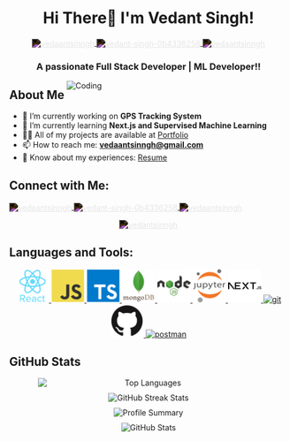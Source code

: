 <div><h1 align="center">
    Hi There👋 I'm Vedant Singh!
</h1></div>
<p align="center">
  <a href="https://twitter.com/vedaantsinngh" target="blank">
    <img align="center" src="https://raw.githubusercontent.com/rahuldkjain/github-profile-readme-generator/master/src/images/icons/Social/twitter.svg" alt="vedaantsinngh" height="30" width="40" style="filter: invert(1);"/>
  </a>
  <a href="https://linkedin.com/in/vedant-singh-0b4336258" target="blank">
    <img align="center" src="https://raw.githubusercontent.com/rahuldkjain/github-profile-readme-generator/master/src/images/icons/Social/linked-in-alt.svg" alt="vedant-singh-0b4336258" height="30" width="40" style="filter: invert(1);"/>
  </a>
  <a href="https://instagram.com/vedaantsinngh" target="blank">
    <img align="center" src="https://raw.githubusercontent.com/rahuldkjain/github-profile-readme-generator/master/src/images/icons/Social/instagram.svg" alt="vedaantsinngh" height="30" width="40" style="filter: invert(1);"/>
  </a>
</p>
<h3 align="center">A passionate Full Stack Developer | ML Developer!!</h3>
<img align="right" alt="Coding" width="400" src="Coder1.gif">

## About Me
- 🔭 I’m currently working on **GPS Tracking System**
- 🌱 I’m currently learning **Next.js and Supervised Machine Learning**
- 👨‍💻 All of my projects are available at [Portfolio](https://vedant-portfolio-gray.vercel.app/)
- 📫 How to reach me: **vedaantsinngh@gmail.com**
- 📄 Know about my experiences: [Resume](https://drive.google.com/file/d/1t9UMH0ipx4L13cDnUr6iijXzB6-JOgEW/view)


## Connect with Me:
<p align="left">
  <a href="https://twitter.com/vedaantsinngh" target="blank">
    <img align="center" src="https://raw.githubusercontent.com/rahuldkjain/github-profile-readme-generator/master/src/images/icons/Social/twitter.svg" alt="vedaantsinngh" height="30" width="40" style="filter: invert(1);"/>
  </a>
  <a href="https://linkedin.com/in/vedant-singh-0b4336258" target="blank">
    <img align="center" src="https://raw.githubusercontent.com/rahuldkjain/github-profile-readme-generator/master/src/images/icons/Social/linked-in-alt.svg" alt="vedant-singh-0b4336258" height="30" width="40" style="filter: invert(1);"/>
  </a>
  <a href="https://instagram.com/vedaantsinngh" target="blank">
    <img align="center" src="https://raw.githubusercontent.com/rahuldkjain/github-profile-readme-generator/master/src/images/icons/Social/instagram.svg" alt="vedaantsinngh" height="30" width="40" style="filter: invert(1);"/>
  </a>
</p>
<!-- <p align="left">
  <img src="https://komarev.com/ghpvc/?username=vedantsinngh&label=Profile%20views&color=0e75b6&style=flat" alt="vedantsinngh" style="filter: invert(1);" />
</p> -->

<p align="center">
  <a href="https://github.com/ryo-ma/github-profile-trophy">
    <img src="https://github-profile-trophy.vercel.app/?username=vedantsinngh&theme=algolia" alt="vedantsinngh" style="filter: invert(1);" />
  </a>
</p>


## Languages and Tools:

<p align="center">
  <a href="https://reactjs.org/" target="_blank" rel="noreferrer">
    <img src="https://raw.githubusercontent.com/devicons/devicon/master/icons/react/react-original-wordmark.svg" alt="react" width="60" height="60"/>
  </a>
  <a href="https://developer.mozilla.org/en-US/docs/Web/JavaScript" target="_blank" rel="noreferrer">
    <img src="https://raw.githubusercontent.com/devicons/devicon/master/icons/javascript/javascript-original.svg" alt="javascript" width="60" height="60"/>
  </a>
  <a href="https://www.typescriptlang.org/" target="_blank" rel="noreferrer">
    <img src="https://raw.githubusercontent.com/devicons/devicon/master/icons/typescript/typescript-original.svg" alt="typescript" width="60" height="60"/>
  </a>
  <a href="https://www.mongodb.com/" target="_blank" rel="noreferrer">
    <img src="https://raw.githubusercontent.com/devicons/devicon/master/icons/mongodb/mongodb-original-wordmark.svg" alt="mongodb" width="60" height="60"/>
  </a>
  <a href="https://nodejs.org" target="_blank" rel="noreferrer">
    <img src="https://raw.githubusercontent.com/devicons/devicon/master/icons/nodejs/nodejs-original-wordmark.svg" alt="nodejs" width="60" height="60"/>
  </a>
  
  <a href="https://jupyter.org/" target="_blank" rel="noreferrer">
    <img src="https://raw.githubusercontent.com/devicons/devicon/master/icons/jupyter/jupyter-original-wordmark.svg" alt="jupyter" width="60" height="60"/>
  </a>
  <a href="https://nextjs.org/" target="_blank" rel="noreferrer">
    <img src="https://raw.githubusercontent.com/devicons/devicon/master/icons/nextjs/nextjs-original-wordmark.svg" alt="nextjs" width="60" height="60"/>
  </a>
  <a href="https://git-scm.com/" target="_blank" rel="noreferrer">
    <img src="https://www.vectorlogo.zone/logos/git-scm/git-scm-icon.svg" alt="git" width="60" height="60"/>
  </a>
  <a href="https://github.com/" target="_blank" rel="noreferrer">
    <img src="https://raw.githubusercontent.com/devicons/devicon/master/icons/github/github-original.svg" alt="github" width="60" height="60"/>
  </a>
  <a href="https://postman.com" target="_blank" rel="noreferrer">
    <img src="https://www.vectorlogo.zone/logos/getpostman/getpostman-icon.svg" alt="postman" width="60" height="60"/>
  </a>
</p>

## GitHub Stats

<div align="center" style="display: flex; flex-direction: column; align-items: center; gap: 10px;">

  <!-- Top Languages -->
  <div style="display: flex; justify-content: center; gap: 10px;">
    <img src="https://github-readme-stats.vercel.app/api/top-langs?username=vedantsinngh&show_icons=true&locale=en&layout=compact&bg_color=000000" alt="Top Languages" width="400" />
<!--     <img src="https://github-profile-summary-cards.vercel.app/api/cards/repos-per-language?username=vedantsinngh&theme=github_dark" alt="Repos Per Language" width="350" />
    <img src="https://github-profile-summary-cards.vercel.app/api/cards/most-commit-language?username=vedantsinngh&theme=github_dark" alt="Most Commit Language" width="400" /> -->
  </div>

  <!-- Streak Stats -->
  <div>
    <img src="https://github-readme-streak-stats.herokuapp.com/?user=vedantsinngh&theme=dark&bg_color=000000" alt="GitHub Streak Stats" width="600" />
  </div>

  <!-- Profile Details -->
  <div>
    <img src="https://github-profile-summary-cards.vercel.app/api/cards/profile-details?username=vedantsinngh&theme=github_dark" alt="Profile Summary" width="600" />
  </div>

  <!-- General GitHub Stats -->
  <div>
    <img src="https://github-readme-stats.vercel.app/api?username=vedantsinngh&show_icons=true&locale=en&theme=algolia&bg_color=000000" alt="GitHub Stats" width="600" />
  </div>


</div>
